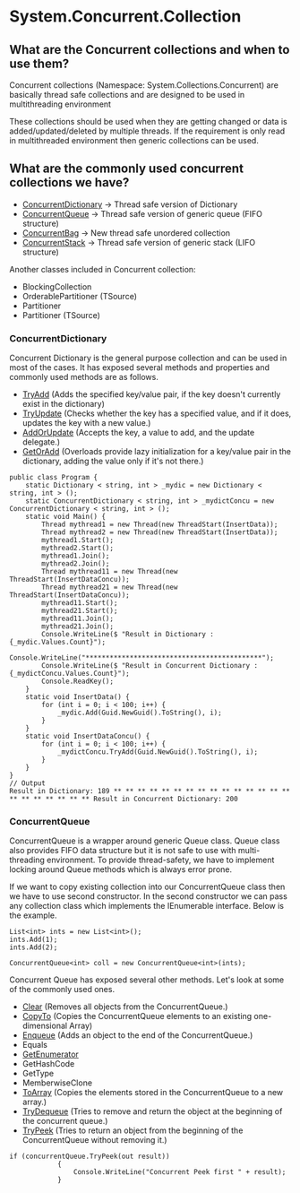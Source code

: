 # System.Concurrent.Collection
## What are the Concurrent collections and when to use them?
Concurrent collections (Namespace: System.Collections.Concurrent) are basically thread safe collections and are designed to be used in multithreading environment

These collections should be used when they are getting changed or data is added/updated/deleted by multiple threads. If the requirement is only read in multithreaded environment then generic collections can be used.

## What are the commonly used concurrent collections we have?
- [ConcurrentDictionary](https://docs.microsoft.com/en-us/dotnet/api/system.collections.concurrent.concurrentdictionary-2?view=net-5.0) -> Thread safe version of Dictionary
- [ConcurrentQueue](https://docs.microsoft.com/en-us/dotnet/api/system.collections.concurrent.concurrentqueue-1?view=net-5.0) -> Thread safe version of generic queue (FIFO structure)
- [ConcurrentBag](https://docs.microsoft.com/en-us/dotnet/api/system.collections.concurrent.concurrentbag-1?view=net-5.0) -> New thread safe unordered collection
- [ConcurrentStack](https://docs.microsoft.com/en-us/dotnet/api/system.collections.concurrent.concurrentbag-1?view=net-5.0) -> Thread safe version of generic stack (LIFO structure)

Another classes included in Concurrent collection:

- BlockingCollection 
- OrderablePartitioner (TSource) 
- Partitioner 
- Partitioner (TSource)

### ConcurrentDictionary

Concurrent Dictionary is the general purpose collection and can be used in most of the cases. It has exposed several methods and properties and commonly used methods are as follows.

- [TryAdd](https://docs.microsoft.com/en-us/dotnet/api/system.collections.concurrent.concurrentdictionary-2.tryadd?view=net-5.0https://docs.microsoft.com/en-us/dotnet/api/system.collections.concurrent.concurrentdictionary-2.tryadd?view=net-5.0) (Adds the specified key/value pair, if the key doesn't currently exist in the dictionary)
- [TryUpdate](https://docs.microsoft.com/en-us/dotnet/api/system.collections.concurrent.concurrentdictionary-2.tryupdate?view=net-5.0) (Checks whether the key has a specified value, and if it does, updates the key with a new value.)
- [AddOrUpdate](https://docs.microsoft.com/en-us/dotnet/api/system.collections.concurrent.concurrentdictionary-2.addorupdate?view=net-5.0#System_Collections_Concurrent_ConcurrentDictionary_2_AddOrUpdate__0_System_Func__0__1__System_Func__0__1__1__) (Accepts the key, a value to add, and the update delegate.)
- [GetOrAdd](https://docs.microsoft.com/en-us/dotnet/api/system.collections.concurrent.concurrentdictionary-2.getoradd?view=net-5.0#System_Collections_Concurrent_ConcurrentDictionary_2_GetOrAdd__0__1_) (Overloads provide lazy initialization for a key/value pair in the dictionary, adding the value only if it's not there.)

~~~
public class Program {  
    static Dictionary < string, int > _mydic = new Dictionary < string, int > ();  
    static ConcurrentDictionary < string, int > _mydictConcu = new ConcurrentDictionary < string, int > ();  
    static void Main() {  
        Thread mythread1 = new Thread(new ThreadStart(InsertData));  
        Thread mythread2 = new Thread(new ThreadStart(InsertData));  
        mythread1.Start();  
        mythread2.Start();  
        mythread1.Join();  
        mythread2.Join();  
        Thread mythread11 = new Thread(new ThreadStart(InsertDataConcu));  
        Thread mythread21 = new Thread(new ThreadStart(InsertDataConcu));  
        mythread11.Start();  
        mythread21.Start();  
        mythread11.Join();  
        mythread21.Join();  
        Console.WriteLine($ "Result in Dictionary : {_mydic.Values.Count}");  
        Console.WriteLine("********************************************");  
        Console.WriteLine($ "Result in Concurrent Dictionary : {_mydictConcu.Values.Count}");  
        Console.ReadKey();  
    }  
    static void InsertData() {  
        for (int i = 0; i < 100; i++) {  
            _mydic.Add(Guid.NewGuid().ToString(), i);  
        }  
    }  
    static void InsertDataConcu() {  
        for (int i = 0; i < 100; i++) {  
            _mydictConcu.TryAdd(Guid.NewGuid().ToString(), i);  
        }  
    }  
}  
// Output    
Result in Dictionary: 189 ** ** ** ** ** ** ** ** ** ** ** ** ** ** ** ** ** ** ** ** ** ** Result in Concurrent Dictionary: 200
~~~
### ConcurrentQueue

ConcurrentQueue is a wrapper around generic Queue class. Queue class also provides FIFO data structure but it is not safe to use with multi-threading environment. To provide thread-safety, we have to implement locking around Queue methods which is always error prone.

If we want to copy existing collection into our ConcurrentQueue class then we have to use second constructor. In the second constructor we can pass any collection class which implements the IEnumerable interface. Below is the example.

~~~
List<int> ints = new List<int>();
ints.Add(1);
ints.Add(2);
 
ConcurrentQueue<int> coll = new ConcurrentQueue<int>(ints);
~~~
Concurrent Queue has exposed several other methods. Let's look at some of the commonly used ones.
- [Clear](https://docs.microsoft.com/en-us/dotnet/api/system.collections.concurrent.concurrentqueue-1.clear?view=net-5.0#System_Collections_Concurrent_ConcurrentQueue_1_Clear) (Removes all objects from the ConcurrentQueue.)
- [CopyTo](https://docs.microsoft.com/en-us/dotnet/api/system.collections.concurrent.concurrentqueue-1.copyto?view=net-5.0#System_Collections_Concurrent_ConcurrentQueue_1_CopyTo__0___System_Int32_) (Copies the ConcurrentQueue elements to an existing one-dimensional Array)
- [Enqueue](https://docs.microsoft.com/en-us/dotnet/api/system.collections.concurrent.concurrentqueue-1.enqueue?view=net-5.0#System_Collections_Concurrent_ConcurrentQueue_1_Enqueue__0_) (Adds an object to the end of the ConcurrentQueue.)
- Equals
- [GetEnumerator](https://docs.microsoft.com/en-us/dotnet/api/system.collections.concurrent.concurrentqueue-1.getenumerator?view=net-5.0#System_Collections_Concurrent_ConcurrentQueue_1_GetEnumerator)
- GetHashCode
- GetType
- MemberwiseClone
- [ToArray](https://docs.microsoft.com/en-us/dotnet/api/system.collections.concurrent.concurrentqueue-1.toarray?view=net-5.0#System_Collections_Concurrent_ConcurrentQueue_1_ToArray) (Copies the elements stored in the ConcurrentQueue<T> to a new array.)
- [TryDequeue](https://docs.microsoft.com/en-us/dotnet/api/system.collections.concurrent.concurrentqueue-1.trydequeue?view=net-5.0#System_Collections_Concurrent_ConcurrentQueue_1_TryDequeue__0__) (Tries to remove and return the object at the beginning of the concurrent queue.)
- [TryPeek](https://docs.microsoft.com/en-us/dotnet/api/system.collections.concurrent.concurrentqueue-1.trypeek?view=net-5.0)
(Tries to return an object from the beginning of the ConcurrentQueue without removing it.)
~~~
if (concurrentQueue.TryPeek(out result))
            {
                Console.WriteLine("Concurrent Peek first " + result);
            }
~~~



